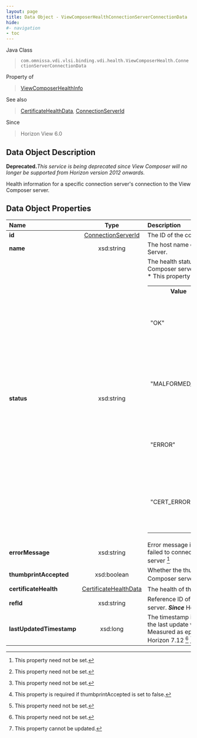 ```yaml
---
layout: page
title: Data Object - ViewComposerHealthConnectionServerConnectionData
hide:
#- navigation
- toc
---
```






Java Class
> `com.omnissa.vdi.vlsi.binding.vdi.health.ViewComposerHealth.ConnectionServerConnectionData`

Property of
> [ViewComposerHealthInfo](vdi.health.ViewComposerHealth.ViewComposerHealthInfo.md#field_detail)

See also
> [CertificateHealthData](vdi.health.CertificateHealthData.md), [ConnectionServerId](vdi.entity.ConnectionServerId.md)

Since
> Horizon View 6.0


## Data Object Description

**Deprecated.**_This service is being deprecated since View Composer will no longer be supported from Horizon version 2012 onwards._

Health information for a specific connection server's connection to the View Composer server.

## Data Object Properties

 Name | Type | Description
:---|:---:|:---
**id**| [ConnectionServerId](vdi.entity.ConnectionServerId.md)|  The ID of the connection server.
**name**|  xsd:string|  The host name of the Connection Server.
**status**|  xsd:string|  The health status of the View Composer server.<br>* This property will be one of:<br><table><tr><th>Value</th><th>Description</th></tr><tr><td>"OK"</td><td>The connection to View Composer server is working properly.</td></tr><tr><td>"MALFORMED_URL"</td><td>The connection to View Composer server was not possible due to a mal-formed url.</td></tr><tr><td>"ERROR"</td><td>Error occurred when connecting to View Composer server.</td></tr><tr><td>"CERT_ERROR"</td><td>Connection to View Composer server encountered certificate validation error.</td></tr></table>
**errorMessage**|  xsd:string|  Error message if connection server failed to connect to View Composer server [^1]
**thumbprintAccepted**|  xsd:boolean|  Whether the thumbprint of the View Composer server was accepted. [^1]
**certificateHealth**| [CertificateHealthData](vdi.health.CertificateHealthData.md)|  The health of the certificate. [^1] [^244]
**refId**|  xsd:string|  Reference ID of the connection server.  **_Since_** Horizon 7.10 [^1]
**lastUpdatedTimestamp**|  xsd:long|  The timestamp in milliseconds when the last update was obtained. Measured as epoch time.  **_Since_** Horizon 7.12 [^1] [^2]
 


 


[^1]: This property need not be set.
[^2]: This property cannot be updated.
[^244]: This property is required if thumbprintAccepted is set to false.